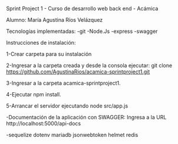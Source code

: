 Sprint Project 1 - Curso de desarrollo web back end - Acámica

Alumno: María Agustina Ríos Velázquez

Tecnologías implementadas:
-git
-Node.Js
-express
-swagger


Instrucciones de instalación:

1-Crear carpeta para su instalación

2-Ingresar a la carpeta creada y desde la consola ejecutar: git clone https://github.com/AgustinaRios/acamica-sprintproject1.git

3-Ingresar a la carpeta acamica-sprintproject1.

4-Ejecutar npm install.

5-Arrancar el servidor ejecutando node src/app.js


-Documentación de la aplicación con SWAGGER:
Ingresa a la URL http://localhost:5000/api-docs


-sequelize dotenv mariadb jsonwebtoken helmet redis




